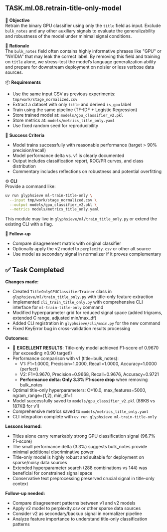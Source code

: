 

## TASK.ml.08.retrain-title-only-model

🎯 **Objective**  
Retrain the binary GPU classifier using only the `title` field as input. Exclude `bulk_notes` and any other auxiliary signals to evaluate the generalizability and robustness of the model under minimal signal conditions.

🧠 **Rationale**  
The `bulk_notes` field often contains highly informative phrases like "GPU" or "NVIDIA" that may leak the correct label. By removing this field and training on `title` alone, we stress-test the model’s language generalization ability and prepare for downstream deployment on noisier or less verbose data sources.

📦 **Requirements**  
- Use the same input CSV as previous experiments: `tmp/work/stage_normalized.csv`
- Extract a dataset with only `title` and derived `is_gpu` label
- Train using the same pipeline (TF-IDF + Logistic Regression)
- Store trained model at: `models/gpu_classifier_v2.pkl`
- Store metrics at: `models/metrics_title_only.yaml`
- Use fixed random seed for reproducibility

🧪 **Success Criteria**  
- Model trains successfully with reasonable performance (target > 90% precision/recall)
- Model performance delta vs. v1 is clearly documented
- Output includes classification report, ROC/PR curves, and class distribution
- Commentary includes reflections on robustness and potential overfitting

⚙️ **CLI**  
Provide a command like:

```bash
uv run glyphsieve ml-train-title-only \
  --input tmp/work/stage_normalized.csv \
  --output models/gpu_classifier_v2.pkl \
  --metrics models/metrics_title_only.yaml
```

This module may live in `glyphsieve/ml/train_title_only.py` or extend the existing CLI with a flag.

🔁 **Follow-up**  
- Compare disagreement matrix with original classifier
- Optionally apply the v2 model to `perplexity.csv` or other alt source
- Use model as secondary signal in normalizer if it proves complementary

## ✅ Task Completed

**Changes made:**
- Created `TitleOnlyGPUClassifierTrainer` class in `glyphsieve/ml/train_title_only.py` with title-only feature extraction
- Implemented `cli_train_title_only.py` with comprehensive CLI interface for `ml-train-title-only` command
- Modified hyperparameter grid for reduced signal space (added trigrams, extended C range, adjusted min/max_df)
- Added CLI registration in `glyphsieve/cli/main.py` for the new command
- Fixed KeyError bug in cross-validation results processing

**Outcomes:**
- 🎯 **EXCELLENT RESULTS**: Title-only model achieved F1-score of 0.9670 (far exceeding ≥0.90 target!)
- Performance comparison with v1 (title+bulk_notes):
  - V1: F1=1.0000, Precision=1.0000, Recall=1.0000, Accuracy=1.0000 (perfect)
  - V2: F1=0.9670, Precision=0.9668, Recall=0.9676, Accuracy=0.9721
  - **Performance delta: Only 3.3% F1-score drop** when removing bulk_notes
- Optimal title-only hyperparameters: C=10.0, max_features=5000, ngram_range=(1,2), min_df=1
- Model successfully saved to `models/gpu_classifier_v2.pkl` (88KB vs 187KB for v1)
- Comprehensive metrics saved to `models/metrics_title_only.yaml`
- CLI integration complete with `uv run glyphsieve ml-train-title-only`

**Lessons learned:**
- Titles alone carry remarkably strong GPU classification signal (96.7% F1-score)
- The small performance delta (3.3%) suggests bulk_notes provide minimal additional discriminative power
- Title-only model is highly robust and suitable for deployment on sparse/noisy data sources
- Extended hyperparameter search (288 combinations vs 144) was beneficial for constrained signal space
- Conservative text preprocessing preserved crucial signal in title-only context

**Follow-up needed:**
- Compare disagreement patterns between v1 and v2 models
- Apply v2 model to perplexity.csv or other sparse data sources
- Consider v2 as secondary/backup signal in normalizer pipeline
- Analyze feature importance to understand title-only classification patterns